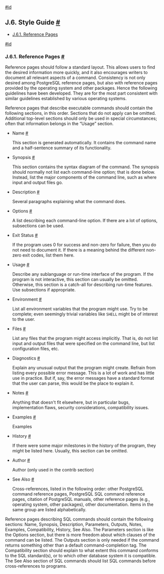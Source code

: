 [#id](#DOCGUIDE-STYLE)

## J.6. Style Guide [#](#DOCGUIDE-STYLE)

* [J.6.1. Reference Pages](docguide-style#DOCGUIDE-STYLE-REF-PAGES)

[#id](#DOCGUIDE-STYLE-REF-PAGES)

### J.6.1. Reference Pages [#](#DOCGUIDE-STYLE-REF-PAGES)

Reference pages should follow a standard layout. This allows users to find the desired information more quickly, and it also encourages writers to document all relevant aspects of a command. Consistency is not only desired among PostgreSQL reference pages, but also with reference pages provided by the operating system and other packages. Hence the following guidelines have been developed. They are for the most part consistent with similar guidelines established by various operating systems.

Reference pages that describe executable commands should contain the following sections, in this order. Sections that do not apply can be omitted. Additional top-level sections should only be used in special circumstances; often that information belongs in the “Usage” section.

* Name [#](#DOCGUIDE-STYLE-REF-PAGES-NAME)

  This section is generated automatically. It contains the command name and a half-sentence summary of its functionality.

* Synopsis [#](#DOCGUIDE-STYLE-REF-PAGES-SYNOPSIS)

  This section contains the syntax diagram of the command. The synopsis should normally not list each command-line option; that is done below. Instead, list the major components of the command line, such as where input and output files go.

* Description [#](#DOCGUIDE-STYLE-REF-PAGES-DESCRIPTION)

  Several paragraphs explaining what the command does.

* Options [#](#DOCGUIDE-STYLE-REF-PAGES-OPTIONS)

  A list describing each command-line option. If there are a lot of options, subsections can be used.

* Exit Status [#](#DOCGUIDE-STYLE-REF-PAGES-EXIT-STATUS)

  If the program uses 0 for success and non-zero for failure, then you do not need to document it. If there is a meaning behind the different non-zero exit codes, list them here.

* Usage [#](#DOCGUIDE-STYLE-REF-PAGES-USAGE)

  Describe any sublanguage or run-time interface of the program. If the program is not interactive, this section can usually be omitted. Otherwise, this section is a catch-all for describing run-time features. Use subsections if appropriate.

* Environment [#](#DOCGUIDE-STYLE-REF-PAGES-ENVIRONMENT)

  List all environment variables that the program might use. Try to be complete; even seemingly trivial variables like `SHELL` might be of interest to the user.

* Files [#](#DOCGUIDE-STYLE-REF-PAGES-FILES)

  List any files that the program might access implicitly. That is, do not list input and output files that were specified on the command line, but list configuration files, etc.

* Diagnostics [#](#DOCGUIDE-STYLE-REF-PAGES-DIAGNOSTICS)

  Explain any unusual output that the program might create. Refrain from listing every possible error message. This is a lot of work and has little use in practice. But if, say, the error messages have a standard format that the user can parse, this would be the place to explain it.

* Notes [#](#DOCGUIDE-STYLE-REF-PAGES-NOTES)

  Anything that doesn't fit elsewhere, but in particular bugs, implementation flaws, security considerations, compatibility issues.

* Examples [#](#DOCGUIDE-STYLE-REF-PAGES-EXAMPLES)

  Examples

* History [#](#DOCGUIDE-STYLE-REF-PAGES-HISTORY)

  If there were some major milestones in the history of the program, they might be listed here. Usually, this section can be omitted.

* Author [#](#DOCGUIDE-STYLE-REF-PAGES-AUTHOR)

  Author (only used in the contrib section)

* See Also [#](#DOCGUIDE-STYLE-REF-PAGES-SEE-ALSO)

  Cross-references, listed in the following order: other PostgreSQL command reference pages, PostgreSQL SQL command reference pages, citation of PostgreSQL manuals, other reference pages (e.g., operating system, other packages), other documentation. Items in the same group are listed alphabetically.

Reference pages describing SQL commands should contain the following sections: Name, Synopsis, Description, Parameters, Outputs, Notes, Examples, Compatibility, History, See Also. The Parameters section is like the Options section, but there is more freedom about which clauses of the command can be listed. The Outputs section is only needed if the command returns something other than a default command-completion tag. The Compatibility section should explain to what extent this command conforms to the SQL standard(s), or to which other database system it is compatible. The See Also section of SQL commands should list SQL commands before cross-references to programs.